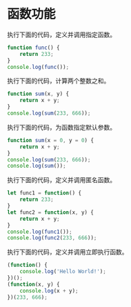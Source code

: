 # 函数功能

执行下面的代码，定义并调用指定函数。

```javascript
function func() {
    return 233;
}
console.log(func());
```

执行下面的代码，计算两个整数之和。

```javascript
function sum(x, y) {
    return x + y;
}
console.log(sum(233, 666));
```

执行下面的代码，为函数指定默认参数。

```javascript
function sum(x = 0, y = 0) {
    return x + y;
}
console.log(sum(233, 666));
console.log(sum());
```

执行下面的代码，定义并调用匿名函数。

```javascript
let func1 = function() {
    return 233;
}
let func2 = function(x, y) {
    return x + y;
}
console.log(func1());
console.log(func2(233, 666));
```

执行下面的代码，定义并调用立即执行函数。

```javascript
(function() {
    console.log('Hello World!');
})();
(function(x, y) {
    console.log(x + y);
})(233, 666);
```

